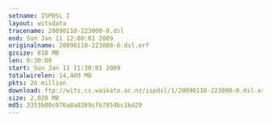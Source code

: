```yaml
---
setname: ISPDSL I
layout: witsdata
tracename: 20090110-223000-0.dsl
end: Sun Jan 11 12:00:01 2009
originalname: 20090110-223000-0.dsl.erf
gzsize: 818 MB
len: 0:30:00
start: Sun Jan 11 11:30:01 2009
totalwirelen: 14,400 MB
pkts: 26 million
download: ftp://wits.cs.waikato.ac.nz/ispdsl/1/20090110-223000-0.dsl.erf.gz
size: 2,028 MB
md5: 3353b00c076a8a8389cfb7854bc1bd20
---
```


